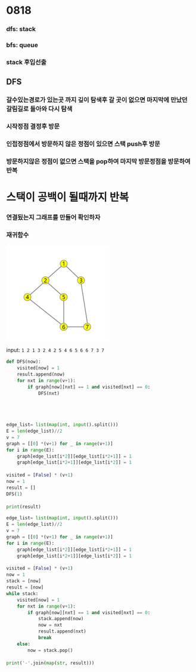 # 0818

### dfs: stack

### bfs: queue

### stack 후입선출

## DFS

### 갈수있는경로가 있는곳 까지 깊이 탐색후 갈 곳이 없으면 마지막에 만났던 갈림길로 돌아와 다시 탐색

### 시작정점 결정후 방문

### 인접정점에서 방문하지 않은 정점이 있으면 스택 push후 방문

### 방문하지않은 정점이 없으면 스택을 pop하여 마지막 방문정점을 방문하여 반복

# 스택이 공백이 될때까지 반복

### 연결됬는지 그래프를 만들어 확인하자

### 재귀함수

![](0818_dfs_assets/2022-08-18-10-25-53-image.png)

input: `1 2 1 3 2 4 2 5 4 6 5 6 6 7 3 7` 

```python
def DFS(now):
    visited[now] = 1
    result.append(now)
    for nxt in range(v+1):
        if graph[now][nxt] == 1 and visited[nxt] == 0:
            DFS(nxt)




edge_list= list(map(int, input().split()))
E = len(edge_list)//2
v = 7
graph = [[0] *(v+1) for _ in range(v+1)]
for i in range(E):
    graph[edge_list[i*2]][edge_list[i*2+1]] = 1
    graph[edge_list[i*2+1]][edge_list[i*2]] = 1

visited = [False] * (v+1)
now = 1
result = []
DFS(1)

print(result)
```

```python
edge_list= list(map(int, input().split()))
E = len(edge_list)//2
v = 7
graph = [[0] *(v+1) for _ in range(v+1)]
for i in range(E):
    graph[edge_list[i*2]][edge_list[i*2+1]] = 1
    graph[edge_list[i*2+1]][edge_list[i*2]] = 1

visited = [False] * (v+1)
now = 1
stack = [now]
result = [now]
while stack:
    visited[now] = 1
    for nxt in range(v+1):
        if graph[now][nxt] == 1 and visited[nxt] == 0:
            stack.append(now)
            now = nxt
            result.append(nxt)
            break
    else:
        now = stack.pop()

print('-'.join(map(str, result)))
```
